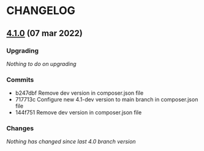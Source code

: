 # CHANGELOG

## [4.1.0](https://github.com/softspring/time-ago-bundle/releases/tag/4.1.0) (07 mar 2022)

### Upgrading

*Nothing to do on upgrading*

### Commits

- b247dbf Remove dev version in composer.json file
- 717713c Configure new 4.1-dev version to main branch in composer.json file
- 144f751 Remove dev version in composer.json file

### Changes

*Nothing has changed since last 4.0 branch version*

